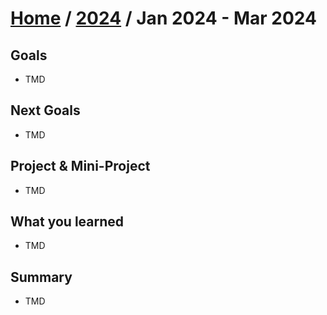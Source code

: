 # [Home](../README.md) / [2024](2023-summary.md) / Jan 2024 - Mar 2024

## Goals 

- TMD
## Next Goals 

- TMD

## Project & Mini-Project

- TMD
 
## What you learned

- TMD
## Summary

- TMD





